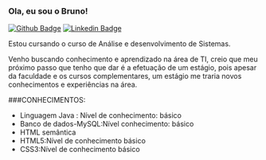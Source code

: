 ### Ola, eu sou o Bruno!
[![Github Badge](https://img.shields.io/badge/-Github-000?style=flat-square&logo=Github&logoColor=white&link=https://github.com/Brunodias101)](https://github.com/Brunodias101)
[![Linkedin Badge](https://img.shields.io/badge/-LinkedIn-blue?style=flat-square&logo=Linkedin&logoColor=white&link=https://www.linkedin.com/in/bruno-dias-1804b0206/)](https://www.linkedin.com/in/bruno-dias-1804b0206/)

Estou cursando o curso de Análise e desenvolvimento de Sistemas.

Venho buscando conhecimento e aprendizado na área de TI, creio que meu próximo passo que tenho que dar é a efetuação de um estágio, pois apesar da faculdade e os cursos complementares, um estágio me traria novos conhecimentos e experiências na área.

###CONHECIMENTOS: 
- Linguagem Java : Nível de conhecimento: básico
- Banco de dados-MySQL:Nível conhecimento: básico
- HTML semântica
- HTML5:Nível de conhecimento básico
- CSS3:Nível de conhecimento básico
  
